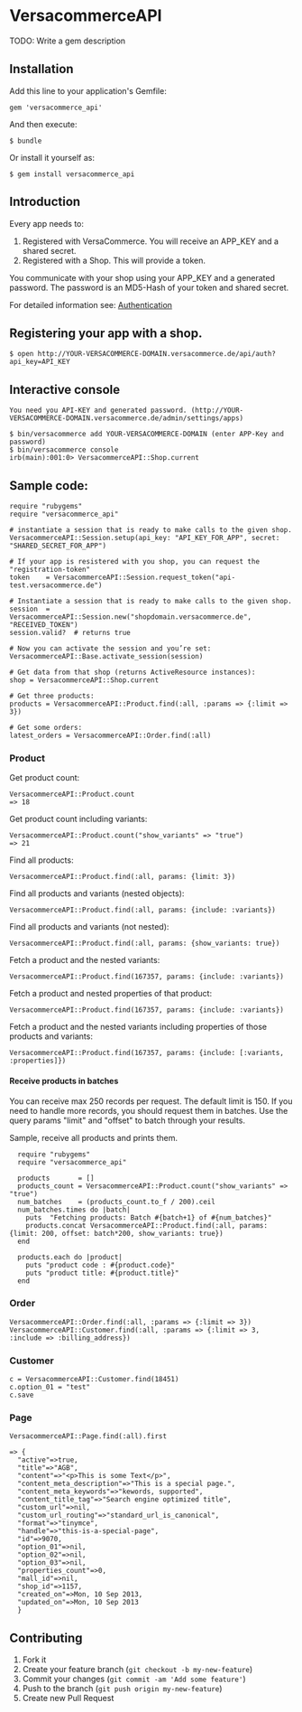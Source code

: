# VersacommerceAPI

TODO: Write a gem description

## Installation

Add this line to your application's Gemfile:

    gem 'versacommerce_api'

And then execute:

    $ bundle

Or install it yourself as:

    $ gem install versacommerce_api

## Introduction

Every app needs to:

1. Registered with VersaCommerce. You will receive an APP_KEY and a shared secret.
2. Registered with a Shop. This will provide a token.

You communicate with your shop using your APP_KEY and a generated password. The password is an MD5-Hash of your token and shared secret.


For detailed information see: [Authentication](https://github.com/versacommerce/vc-api/blob/master/sections/authentication.md)


## Registering your app with a shop.

    $ open http://YOUR-VERSACOMMERCE-DOMAIN.versacommerce.de/api/auth?api_key=API_KEY

## Interactive console

    You need you API-KEY and generated password. (http://YOUR-VERSACOMMERCE-DOMAIN.versacommerce.de/admin/settings/apps)

    $ bin/versacommerce add YOUR-VERSACOMMERCE-DOMAIN (enter APP-Key and password)
    $ bin/versacommerce console
    irb(main):001:0> VersacommerceAPI::Shop.current

## Sample code:

    require "rubygems"
    require "versacommerce_api"

    # instantiate a session that is ready to make calls to the given shop.
    VersacommerceAPI::Session.setup(api_key: "API_KEY_FOR_APP", secret: "SHARED_SECRET_FOR_APP")
    
    # If your app is resistered with you shop, you can request the "registration-token" 
    token    = VersacommerceAPI::Session.request_token("api-test.versacommerce.de")
    
    # Instantiate a session that is ready to make calls to the given shop.
    session  = VersacommerceAPI::Session.new("shopdomain.versacommerce.de", "RECEIVED_TOKEN")
    session.valid?  # returns true
    
    # Now you can activate the session and you’re set:
    VersacommerceAPI::Base.activate_session(session)

    # Get data from that shop (returns ActiveResource instances):
    shop = VersacommerceAPI::Shop.current
    
    # Get three products:
    products = VersacommerceAPI::Product.find(:all, :params => {:limit => 3})
    
    # Get some orders:
    latest_orders = VersacommerceAPI::Order.find(:all)
    
### Product


Get product count:

    VersacommerceAPI::Product.count
    => 18
    
Get product count including variants:

    VersacommerceAPI::Product.count("show_variants" => "true")
    => 21

Find all products:

    VersacommerceAPI::Product.find(:all, params: {limit: 3})

Find all products and variants (nested objects):

    VersacommerceAPI::Product.find(:all, params: {include: :variants})

Find all products and variants (not nested):

    VersacommerceAPI::Product.find(:all, params: {show_variants: true})
    
Fetch a product and the nested variants:

    VersacommerceAPI::Product.find(167357, params: {include: :variants})
    
Fetch a product and nested properties of that product:

    VersacommerceAPI::Product.find(167357, params: {include: :variants})

Fetch a product and the nested variants including properties of those products and variants:

    VersacommerceAPI::Product.find(167357, params: {include: [:variants, :properties]})


#### Receive products in batches

You can receive max 250 records per request. The default limit is 150. If you need to handle more records, you should request them in batches. Use the query params "limit" and "offset" to batch through your results.

Sample, receive all products and prints them.

      require "rubygems"
      require "versacommerce_api"

      products       = []
      products_count = VersacommerceAPI::Product.count("show_variants" => "true")
      num_batches    = (products_count.to_f / 200).ceil
      num_batches.times do |batch|
        puts  "Fetching products: Batch #{batch+1} of #{num_batches}"
        products.concat VersacommerceAPI::Product.find(:all, params: {limit: 200, offset: batch*200, show_variants: true})
      end
      
      products.each do |product|
        puts "product code : #{product.code}"
        puts "product title: #{product.title}"
      end

### Order

    VersacommerceAPI::Order.find(:all, :params => {:limit => 3})
    VersacommerceAPI::Customer.find(:all, :params => {:limit => 3, :include => :billing_address})

### Customer

    c = VersacommerceAPI::Customer.find(18451)
    c.option_01 = "test"
    c.save

### Page

    VersacommerceAPI::Page.find(:all).first

    => {
      "active"=>true,
      "title"=>"AGB",
      "content"=>"<p>This is some Text</p>",
      "content_meta_description"=>"This is a special page.",
      "content_meta_keywords"=>"kewords, supported",
      "content_title_tag"=>"Search engine optimized title",
      "custom_url"=>nil,
      "custom_url_routing"=>"standard_url_is_canonical",
      "format"=>"tinymce",
      "handle"=>"this-is-a-special-page",
      "id"=>9070,
      "option_01"=>nil,
      "option_02"=>nil,
      "option_03"=>nil,
      "properties_count"=>0,
      "mall_id"=>nil,
      "shop_id"=>1157,
      "created_on"=>Mon, 10 Sep 2013,
      "updated_on"=>Mon, 10 Sep 2013
      }

## Contributing

1. Fork it
2. Create your feature branch (`git checkout -b my-new-feature`)
3. Commit your changes (`git commit -am 'Add some feature'`)
4. Push to the branch (`git push origin my-new-feature`)
5. Create new Pull Request
